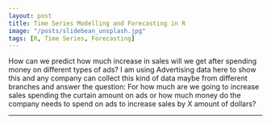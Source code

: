 ```yaml
---
layout: post
title: Time Series Modelling and Forecasting in R
image: "/posts/slidebean_unsplash.jpg"
tags: [R, Time Series, Forecasting]
---
```

How can we predict how much increase in sales will we get after spending money on different types of ads? I am using Advertising data here to show this and any company can collect this kind of data maybe from different branches and answer the question: For how much are we going to increase sales spending the curtain amount on ads or how much money do the company needs to spend on ads to increase sales by X amount of dollars? 

---
